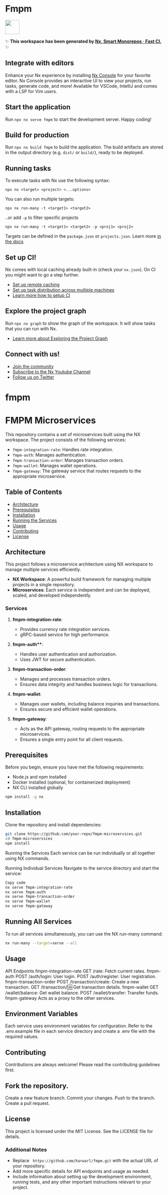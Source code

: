 # Fmpm

<a alt="Nx logo" href="https://nx.dev" target="_blank" rel="noreferrer"><img src="https://raw.githubusercontent.com/nrwl/nx/master/images/nx-logo.png" width="45"></a>

✨ **This workspace has been generated by [Nx, Smart Monorepos · Fast CI.](https://nx.dev)** ✨

## Integrate with editors

Enhance your Nx experience by installing [Nx Console](https://nx.dev/nx-console) for your favorite editor. Nx Console
provides an interactive UI to view your projects, run tasks, generate code, and more! Available for VSCode, IntelliJ and
comes with a LSP for Vim users.

## Start the application

Run `npx nx serve fmpm` to start the development server. Happy coding!

## Build for production

Run `npx nx build fmpm` to build the application. The build artifacts are stored in the output directory (e.g. `dist/` or `build/`), ready to be deployed.

## Running tasks

To execute tasks with Nx use the following syntax:

```
npx nx <target> <project> <...options>
```

You can also run multiple targets:

```
npx nx run-many -t <target1> <target2>
```

..or add `-p` to filter specific projects

```
npx nx run-many -t <target1> <target2> -p <proj1> <proj2>
```

Targets can be defined in the `package.json` or `projects.json`. Learn more [in the docs](https://nx.dev/features/run-tasks).

## Set up CI!

Nx comes with local caching already built-in (check your `nx.json`). On CI you might want to go a step further.

- [Set up remote caching](https://nx.dev/features/share-your-cache)
- [Set up task distribution across multiple machines](https://nx.dev/nx-cloud/features/distribute-task-execution)
- [Learn more how to setup CI](https://nx.dev/recipes/ci)

## Explore the project graph

Run `npx nx graph` to show the graph of the workspace.
It will show tasks that you can run with Nx.

- [Learn more about Exploring the Project Graph](https://nx.dev/core-features/explore-graph)

## Connect with us!

- [Join the community](https://nx.dev/community)
- [Subscribe to the Nx Youtube Channel](https://www.youtube.com/@nxdevtools)
- [Follow us on Twitter](https://twitter.com/nxdevtools)

# fmpm

# FMPM Microservices

This repository contains a set of microservices built using the NX workspace. The project consists of the following services:

- `fmpm-integration-rate`: Handles rate integration.
- `fmpm-auth`: Manages authentication.
- `fmpm-transaction-order`: Manages transaction orders.
- `fmpm-wallet`: Manages wallet operations.
- `fmpm-gateway`: The gateway service that routes requests to the appropriate microservice.

## Table of Contents

- [Architecture](#architecture)
- [Prerequisites](#prerequisites)
- [Installation](#installation)
- [Running the Services](#running-the-services)
- [Usage](#usage)
- [Contributing](#contributing)
- [License](#license)

## Architecture

This project follows a microservice architecture using NX workspace to manage multiple services efficiently.

- **NX Workspace**: A powerful build framework for managing multiple projects in a single repository.
- **Microservices**: Each service is independent and can be deployed, scaled, and developed independently.

### Services

1. **fmpm-integration-rate**:

   - Provides currency rate integration services.
   - gRPC-based service for high performance.

2. **fmpm-auth\*\***:

   - Handles user authentication and authorization.
   - Uses JWT for secure authentication.

3. **fmpm-transaction-order**:

   - Manages and processes transaction orders.
   - Ensures data integrity and handles business logic for transactions.

4. **fmpm-wallet**:

   - Manages user wallets, including balance inquiries and transactions.
   - Ensures secure and efficient wallet operations.

5. **fmpm-gateway**:
   - Acts as the API gateway, routing requests to the appropriate microservices.
   - Ensures a single entry point for all client requests.

## Prerequisites

Before you begin, ensure you have met the following requirements:

- Node.js and npm installed
- Docker installed (optional, for containerized deployment)
- NX CLI installed globally

```sh
npm install -g nx
```

## Installation

Clone the repository and install dependencies:

```sh
git clone https://github.com/your-repo/fmpm-microservices.git
cd fmpm-microservices
npm install
```

Running the Services
Each service can be run individually or all together using NX commands.

Running Individual Services
Navigate to the service directory and start the service:

```sh
Copy code
nx serve fmpm-integration-rate
nx serve fmpm-auth
nx serve fmpm-transaction-order
nx serve fmpm-wallet
nx serve fmpm-gateway
```

## Running All Services

To run all services simultaneously, you can use the NX run-many command:

```sh
nx run-many --target=serve --all
```

## Usage

API Endpoints
fmpm-integration-rate
GET /rate: Fetch current rates.
fmpm-auth
POST /auth/login: User login.
POST /auth/register: User registration.
fmpm-transaction-order
POST /transaction/create: Create a new transaction.
GET /transaction/:id: Get transaction details.
fmpm-wallet
GET /wallet/balance: Get wallet balance.
POST /wallet/transfer: Transfer funds.
fmpm-gateway
Acts as a proxy to the other services.

## Environment Variables

Each service uses environment variables for configuration. Refer to the .env.example file in each service directory and create a .env file with the required values.

## Contributing

Contributions are always welcome! Please read the contributing guidelines first.

## Fork the repository.

Create a new feature branch.
Commit your changes.
Push to the branch.
Create a pull request.

## License

This project is licensed under the MIT License. See the LICENSE file for details.

### Additional Notes

- Replace ` https://github.com/harwarl/fmpm.git` with the actual URL of your repository.
- Add more specific details for API endpoints and usage as needed.
- Include information about setting up the development environment, running tests, and any other important instructions relevant to your project.
